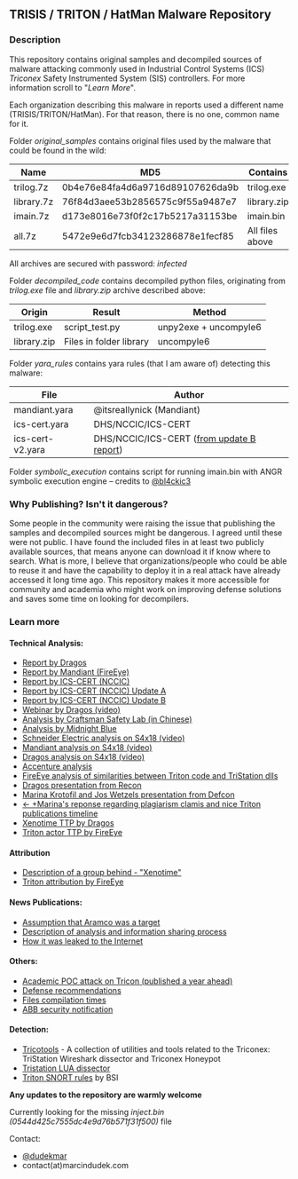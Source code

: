 ## TRISIS / TRITON / HatMan Malware Repository

### Description

This repository contains original samples and decompiled sources of malware attacking commonly used in Industrial Control Systems (ICS) *Triconex* Safety Instrumented System (SIS) controllers. For more information scroll to "*Learn More*".

Each organization describing this malware in reports used a different name (TRISIS/TRITON/HatMan). For that reason, there is no one, common name for it.

 Folder *original_samples* contains original files used by the malware that could be found in the wild:

| Name       | MD5                              | Contains        | MD5                              |
| ---------- | -------------------------------- | --------------- | -------------------------------- |
| trilog.7z  | 0b4e76e84fa4d6a9716d89107626da9b | trilog.exe      | 6c39c3f4a08d3d78f2eb973a94bd7718 |
| library.7z | 76f84d3aee53b2856575c9f55a9487e7 | library.zip     | 0face841f7b2953e7c29c064d6886523 |
| imain.7z   | d173e8016e73f0f2c17b5217a31153be | imain.bin       | 437f135ba179959a580412e564d3107f |
| all.7z     | 5472e9e6d7fcb34123286878e1fecf85 | All files above | -                                |

All archives are secured with password: *infected*

Folder *decompiled_code* contains decompiled python files, originating from *trilog.exe* file and *library.zip* archive described above:

| Origin      | Result                  | Method                |
| ----------- | ----------------------- | --------------------- |
| trilog.exe  | script_test.py          | unpy2exe + uncompyle6 |
| library.zip | Files in folder library | uncompyle6            |

Folder *yara_rules* contains yara rules (that I am aware of) detecting this malware:

| File          | Author                    |
| ------------- | ------------------------- |
| mandiant.yara | @itsreallynick (Mandiant) |
| ics-cert.yara | DHS/NCCIC/ICS-CERT        |
| ics-cert-v2.yara | DHS/NCCIC/ICS-CERT ([from update B report](https://ics-cert.us-cert.gov/sites/default/files/documents/MAR-17-352-01%20HatMan%20-%20Safety%20System%20Targeted%20Malware%20%28Update%20B%29.pdf))|

Folder *symbolic_execution* contains script for running imain.bin with ANGR symbolic execution engine – credits to [@bl4ckic3](https://twitter.com/bl4ckic3)

### Why Publishing? Isn't it dangerous?

Some people in the community were raising the issue that publishing the samples and decompiled sources might be dangerous. I agreed until these were not public. I have found the included files in at least two publicly available sources, that means anyone can download it if know where to search. What is more, I believe that organizations/people who could be able to reuse it and have the capability to deploy it in a real attack have already accessed it long time ago. This repository makes it more accessible for community and academia who might work on improving defense solutions and saves some time on looking for decompilers.

### Learn more
#### Technical Analysis:
* [Report by Dragos](https://dragos.com/blog/trisis/TRISIS-01.pdf)
* [Report by Mandiant (FireEye)](https://www.fireeye.com/blog/threat-research/2017/12/attackers-deploy-new-ics-attack-framework-triton.html)
* [Report by ICS-CERT (NCCIC)](https://ics-cert.us-cert.gov/sites/default/files/documents/MAR-17-352-01%20HatMan%E2%80%94Safety%20System%20Targeted%20Malware_S508C.pdf)
* [Report by ICS-CERT (NCCIC) Update A](https://ics-cert.us-cert.gov/sites/default/files/documents/MAR-17-352-01%20HatMan%20-%20Safety%20System%20Targeted%20Malware%20%28Update%20A%29_S508C.PDF)
* [Report by ICS-CERT (NCCIC) Update B](https://ics-cert.us-cert.gov/sites/default/files/documents/MAR-17-352-01%20HatMan%20-%20Safety%20System%20Targeted%20Malware%20%28Update%20B%29.pdf)
* [Webinar by Dragos (video)](https://vimeo.com/248057640)
* [Analysis by Craftsman Safety Lab (in Chinese)](http://www.icsmaster.org/archives/ics/653)
* [Analysis by Midnight Blue](https://www.midnightbluelabs.com/blog/2018/1/16/analyzing-the-triton-industrial-malware)
* [Schneider Electric analysis on S4x18 (video)](https://www.youtube.com/watch?v=f09E75bWvkk)
* [Mandiant analysis on S4x18 (video)](https://www.youtube.com/watch?v=nAU8X03Eg9c)
* [Dragos analysis on S4x18 (video)](https://www.youtube.com/watch?v=m51JrxdvEV8)
* [Accenture analysis](https://www.accenture.com/t20180123T095554Z__w__/us-en/_acnmedia/PDF-46/Accenture-Security-Triton-Trisis-Threat-Analysis.pdf)
* [FireEye analysis of similarities between Triton code and TriStation dlls](https://www.fireeye.com/blog/threat-research/2018/06/totally-tubular-treatise-on-triton-and-tristation.html)
* [Dragos presentation from Recon](https://recon.cx/2018/montreal/schedule/system/event_attachments/attachments/000/000/044/original/RECON-MTL-2018-DRAGOS_TRISIS_RECON2018.pdf)
* [Marina Krotofil and Jos Wetzels presentation from Defcon](https://www.slideshare.net/MarinaKrotofil/defcon-through-theeyesoftheattacker2018slides-111161382)
* [<- +Marina's reponse regarding plagiarism clamis and nice Triton publications timeline](https://medium.com/@audi_alteram_partem/regarding-the-unfounded-claims-of-plagiarism-leveled-against-the-def-con-talk-through-the-eyes-of-8510dcf85d67)
* [Xenotime TTP by Dragos](https://www.slideshare.net/DragosInc/hunting-for-xenotime-and-the-next-big-thing)
* [Triton actor TTP by FireEye](https://www.fireeye.com/blog/threat-research/2019/04/triton-actor-ttp-profile-custom-attack-tools-detections.html)


#### Attribution
* [Description of a group behind - "Xenotime"](https://dragos.com/blog/20180524Xenotime.html) 
* [Triton attribution by FireEye](https://www.fireeye.com/blog/threat-research/2018/10/triton-attribution-russian-government-owned-lab-most-likely-built-tools.html)


#### News Publications:
* [Assumption that Aramco was a target](http://foreignpolicy.com/2017/12/21/cyber-attack-targets-safety-system-at-saudi-aramco/)
* [Description of analysis and information sharing process](https://www.cyberscoop.com/trisis-ics-malware-saudi-arabia/)
* [How it was leaked to the Internet](https://www.cyberscoop.com/trisis-virus-total-schneider-electric/)

#### Others:
* [Academic POC attack on Tricon (published a year ahead)](http://ieeexplore.ieee.org/document/7920614/)
* [Defense recommendations](http://titaniumaics.blogspot.com.es/2018/)
* [Files compilation times](https://twitter.com/ItsReallyNick/status/944399647442956288)
* [ABB security notification](https://library.e.abb.com/public/f4de78ee1ee141d3bdbab669cd3d627a/9AKK107045A7931%20Cyber%20Security%20Notification%20TRITON%20generic.pdf)

#### Detection:
* [Tricotools](https://github.com/NozomiNetworks/tricotools) - A collection of utilities and tools related to the Triconex: TriStation Wireshark dissector and Triconex Honeypot
* [Tristation LUA dissector](https://github.com/stvemillertime/TriStation)
* [Triton SNORT rules](https://www.bsi.bund.de/DE/Themen/Industrie_KRITIS/ICS/Tools/RAPSN_SETS/RAPSN_SETS_node.html) by BSI 

**Any updates to the repository are warmly welcome**

Currently looking for the missing *inject.bin (0544d425c7555dc4e9d76b571f31f500)* file

Contact: 

* [@dudekmar](https://twitter.com/dudekmar)
* contact(at)marcindudek.com
